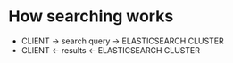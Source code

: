 # How searching works

-   CLIENT → search query → ELASTICSEARCH CLUSTER
-   CLIENT ← results ← ELASTICSEARCH CLUSTER
